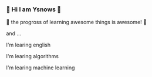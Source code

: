 ###  👋 Hi I am Ysnows 👋

<!--
**ysnows/ysnows** is a ✨ _special_ ✨ repository because its `README.md` (this file) appears on your GitHub profile.

Here are some ideas to get you started:

- 🔭 I’m currently working on ...
- 🌱 I’m currently learning ...
- 👯 I’m looking to collaborate on ...
- 🤔 I’m looking for help with ...
- 💬 Ask me about ...
- 📫 How to reach me: ...
- 😄 Pronouns: ...
- ⚡ Fun fact: ...
-->


🤔 the progross of learning awesome things is awesome! 🤔 

and ...


  I'm learing english

  I'm learing algorithms

  I'm learing machine learning
